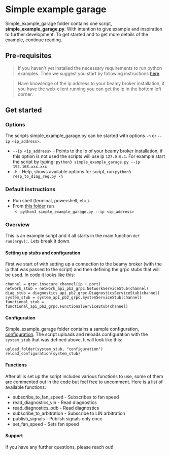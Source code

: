 # Simple example garage
Simple_example_garage folder contains one script, **simple_example_garage.py**. With intention to give example and inspiration to further development. To get started and to get more details of the example, continue reading.

## Pre-requisites
> If you haven't yet installed the necessary requirements to run python examples. Then we suggest you start by following instructions [here](https://github.com/beamylabs/beamylabs-start/tree/master/examples/grpc/python#readme).

> Have knowledge of the ip address to your beamy broker installation, if you have the web-client running you can get the ip in the bottom left corner.

## Get started
### Options
The scripts simple_example_garage.py can be started with options `-h` or `--ip <ip_address>`.
* `--ip <ip_address>` - Points to the ip of your beamy broker installation, if this option is not used the scripts will use ip `127.0.0.1`. For example start the script by typing: `python3 simple_example_garage.py --ip 192.168.xxx.xxx`
* `-h` - Help, shows available options for script, run `python3 resp_to_diag_req.py -h`

### Default instructions
* Run shell (terminal, powershell, etc.).
* From [this folder](.) run
  * `python3 simple_example_garage.py --ip <ip_address>`

### Overview
This is an example script and it all starts in the main function `def run(argv):`. Lets break it down.

#### Setting up stubs and configuration
First we start of with setting up a connection to the beamy broker (with the ip that was passed to the script) and then defining the grpc stubs that will be used. In code it looks like this:
```
channel = grpc.insecure_channel(ip + port)
network_stub = network_api_pb2_grpc.NetworkServiceStub(channel)
diag_stub = diagnostics_api_pb2_grpc.DiagnosticsServiceStub(channel)
system_stub = system_api_pb2_grpc.SystemServiceStub(channel)
functional_stub = functional_api_pb2_grpc.FunctionalServiceStub(channel)
```

#### Configuration
Simple_example_garage folder contains a sample configuration, [configuration](https://github.com/beamylabs/beamylabs-start/tree/master/examples/grpc/python/simple_example_garage/configuration). The script uploads and reloads configuration with the `system_stub` that was defined above.
It will look like this:
```
upload_folder(system_stub, "configuration")
reload_configuration(system_stub)
```

#### Functions
After all is set up the script includes various functions to use, some of them are commented out in the code but feel free to uncomment. Here is a list of available functions:

* subscribe_to_fan_speed - Subscribes to fan speed
* read_diagnostics_vin - Read diagnostics
* read_diagnostics_odb - Read diagnostics
* subscribe_to_arbitration - Subscribe to LIN arbitration
* publish_signals - Publish signals only once
* set_fan_speed - Sets fan speed

#### Support
If you have any further questions, please reach out! 
